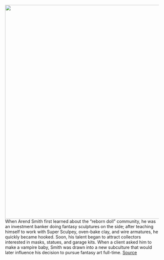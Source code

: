 <img src='https://cdn.vox-cdn.com/thumbor/u7mRbdGgbwajw2Sf7dcmPqrcW30=/0x0:2040x1360/1200x800/filters:focal(857x517:1183x843)/cdn.vox-cdn.com/uploads/chorus_image/image/70603372/VRG_Illo_5040_K_Radtke_DIY_Monster_Babies.0.jpg' width='700px' /><br/>
When Arend Smith first learned about the “reborn doll” community, he was an investment banker doing fantasy sculptures on the side; after teaching himself to work with Super Sculpey, oven-bake clay, and wire armatures, he quickly became hooked. Soon, his talent began to attract collectors interested in masks, statues, and garage kits. When a client asked him to make a vampire baby, Smith was drawn into a new subculture that would later influence his decision to pursue fantasy art full-time.
<a href='https://www.theverge.com/22929317/monster-babies-etsy-diy'> Source <a/>